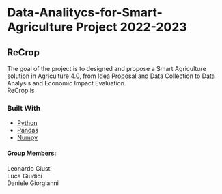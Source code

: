 # Data-Analitycs-for-Smart-Agriculture Project 2022-2023
## ReCrop

The goal of the project is to designed and propose a Smart Agriculture solution in Agriculture 4.0, from Idea Proposal and Data Collection to Data Analysis and Economic Impact Evaluation. <br />
ReCrop is 


### Built With

* [Python](https://www.python.org/)
* [Pandas](https://pandas.pydata.org/)
* [Numpy](https://numpy.org/)

#### Group Members:
Leonardo Giusti
<br />
Luca Giudici
<br />
Daniele Giorgianni
<br />
